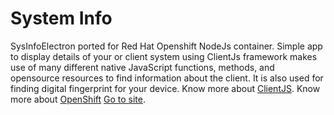 # System Info
SysInfoElectron ported for Red Hat Openshift NodeJs container.
Simple app to display details of your or client system using ClientJs framework makes use of many different native JavaScript functions, methods, and opensource resources to find information about the client. It is also used for finding digital fingerprint for your device.
Know more about [ClientJS](https://clientjs.org/).
Know more about [OpenShift](openshift.com)
[Go to site](http://sysinfo-sysinfo.a3c1.starter-us-west-1.openshiftapps.com/).
